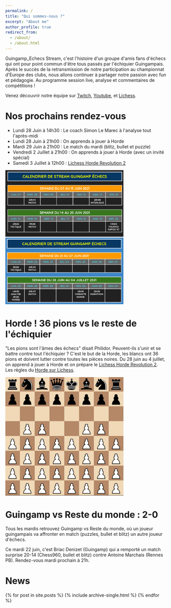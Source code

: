 ```yaml
---
permalink: /
title: "Qui sommes-nous ?"
excerpt: "About me"
author_profile: true
redirect_from: 
  - /about/
  - /about.html
---
```


Guingamp_Echecs Stream, c'est l'histoire d'un groupe d'amis fans d'échecs qui ont pour point commun d'être tous passés par l'échiquier Guingampais. Après le succès de la retransmission de notre participation au championnat d'Europe des clubs, nous allons continuer à partager notre passion avec fun et pédagogie. Au programme session live, analyse et commentaires de compétitions !

Venez découvrir notre équipe sur [Twitch](https://www.twitch.tv/guingamp_echecs), [Youtube](https://www.youtube.com/channel/UCDa-Z-OF7U1xfGy3s835AxQ), et [Lichess](https://lichess.org/@/guingamp-echecs).

Nos prochains rendez-vous
======
  * Lundi 28 Juin à 14h30 : Le coach Simon Le Marec à l'analyse tout l'après-midi
  * Lundi 28 Juin à 21h00 : On apprends à jouer à Horde
  * Mardi 29 Juin à 21h00 : Le match du mardi (blitz, bullet et puzzle)
  * Vendredi 2 Juillet à 21h00 : On apprends à jouer à Horde (avec un invité spécial)
  * Samedi 3 Juillet à 12h00 : [Lichess Horde Revolution 2](https://lichess.org/tournament/GoRlDCgt)

<img src="../images/S1juin.png" width="370"> <img src="../images/S2juin.png" width="370">

Horde ! 36 pions vs le reste de l'échiquier
======
"Les pions sont l'âmes des échecs" disait Philidor. Peuvent-ils s'unir et se battre contre tout l'échiquier ? C'est le but de la Horde, les blancs ont 36 pions et doivent lutter contre toutes les pièces noires. Du 28 juin au 4 juillet, on apprend à jouer à Horde et on prépare le [Lichess Horde Revolution 2](https://lichess.org/tournament/GoRlDCgt). Les règles du [Horde sur Lichess](https://lichess.org/variant/horde).

<img src="../images/horde.png" width="370">

Guingamp vs Reste du monde : 2-0
======
Tous les mardis retrouvez Guingamp vs Reste du monde, où un joueur guingampais va affronter en match (puzzles, bullet et blitz) un autre joueur d'échecs.

Ce mardi 22 juin, c'est Briac Denizet (Guingamp) qui a remporté un match surprise 20-14 (Chess960, bullet et blitz) contre Antoine Marchais (Rennes PB).
Rendez-vous mardi prochain à 21h.

News
======
{% for post in site.posts %}
  {% include archive-single.html %}
{% endfor %}
